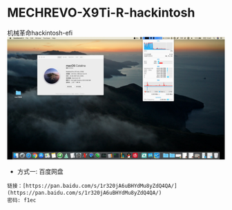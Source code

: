 # MECHREVO-X9Ti-R-hackintosh
机械革命hackintosh-efi
![ image](https://github.com/cateatlemon/MECHREVO-X9Ti-R-hackintosh/blob/master/13ACFBA5-6F7B-4C46-B2C9-2304FE81E8C3.png)
- 方式一: 百度网盘
```
链接：[https://pan.baidu.com/s/1r320jA6uBHYdMu8yZdQ4QA/](https://pan.baidu.com/s/1r320jA6uBHYdMu8yZdQ4QA/)
密码: f1ec
